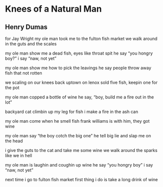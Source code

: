 # Knees of a Natural Man
## Henry Dumas
for Jay Wright
my ole man took me to the fulton fish market
we walk around in the guts and the scales

my ole man show me a dead fish, eyes like throat spit
he say “you hongry boy?” i say “naw, not yet”

my ole man show me how to pick the leavings
he say people throw away fish that not rotten

we scaling on our knees back uptown on lenox
sold five fish, keepin one for the pot

my ole man copped a bottle of wine
he say, “boy, build me a fire out in the lot”

backyard cat climbin up my leg for fish
i make a fire in the ash can

my ole man come when he smell fish
frank williams is with him, they got wine

my ole man say “the boy cotch the big one”
he tell big lie and slap me on the head

i give the guts to the cat and take me some wine
we walk around the sparks like we in hell

my ole man is laughin and coughin up wine
he say “you hongry boy” i say “naw, not yet”

next time i go to fulton fish market
first thing i do is take a long drink of wine
